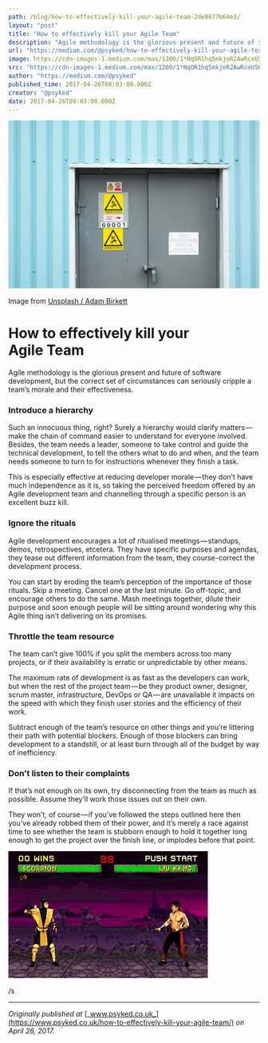 ```yaml
---
path: /blog/how-to-effectively-kill-your-agile-team-2de8677b64e3/
layout: "post"
title: "How to effectively kill your Agile Team"
description: "Agile methodology is the glorious present and future of software development, but the correct set of circumstances can seriously cripple a…"
url: "https://medium.com/@psyked/how-to-effectively-kill-your-agile-team-2de8677b64e3"
image: https://cdn-images-1.medium.com/max/1200/1*NqOR1hq5mkjoR2AwRceUSQ.jpeg
src: "https://cdn-images-1.medium.com/max/1200/1*NqOR1hq5mkjoR2AwRceUSQ.jpeg"
author: "https://medium.com/@psyked"
published_time: 2017-04-26T08:03:00.000Z
creator: "@psyked"
date: 2017-04-26T08:03:00.000Z
---
```


![](1*NqOR1hq5mkjoR2AwRceUSQ.jpeg)

Image from [Unsplash / Adam Birkett](https://unsplash.com/photos/WuPHTzYf25E)

# How to effectively kill your Agile Team

Agile methodology is the glorious present and future of software development, but the correct set of circumstances can seriously cripple a team’s morale and their effectiveness.

### Introduce a hierarchy

Such an innocuous thing, right? Surely a hierarchy would clarify matters — make the chain of command easier to understand for everyone involved. Besides, the team needs a leader, someone to take control and guide the technical development, to tell the others what to do and when, and the team needs someone to turn to for instructions whenever they finish a task.

This is especially effective at reducing developer morale — they don’t have much independence as it is, so taking the perceived freedom offered by an Agile development team and channelling through a specific person is an excellent buzz kill.

### Ignore the rituals

Agile development encourages a lot of ritualised meetings — standups, demos, retrospectives, etcetera. They have specific purposes and agendas, they tease out different information from the team, they course-correct the development process.

You can start by eroding the team’s perception of the importance of those rituals. Skip a meeting. Cancel one at the last minute. Go off-topic, and encourage others to do the same. Mash meetings together, dilute their purpose and soon enough people will be sitting around wondering why this Agile thing isn’t delivering on its promises.

### Throttle the team resource

The team can’t give 100% if you split the members across too many projects, or if their availability is erratic or unpredictable by other means.

The maximum rate of development is as fast as the developers can work, but when the rest of the project team — be they product owner, designer, scrum master, infrastructure, DevOps or QA — are unavailable it impacts on the speed with which they finish user stories and the efficiency of their work.

Subtract enough of the team’s resource on other things and you’re littering their path with potential blockers. Enough of those blockers can bring development to a standstill, or at least burn through all of the budget by way of inefficiency.

### Don’t listen to their complaints

If that’s not enough on its own, try disconnecting from the team as much as possible. Assume they’ll work those issues out on their own.

They won’t, of course — if you’ve followed the steps outlined here then you’ve already robbed them of their power, and it’s merely a race against time to see whether the team is stubborn enough to hold it together long enough to get the project over the finish line, or implodes before that point.

![](1*VchBkvDpTsPyUdCZAcHeng.gif)

/s

---

_Originally published at_ [_www.psyked.co.uk_](https://www.psyked.co.uk/how-to-effectively-kill-your-agile-team/) _on April 26, 2017._